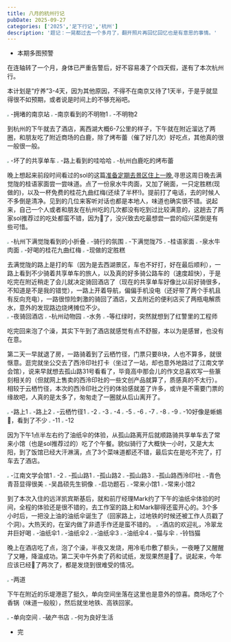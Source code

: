 ```yaml
---
title: 八月的杭州行记
pubDate: 2025-09-27
categories: ['2025','足下行记','杭州']
description: '题记：一晃都过去一个多月了，翻开照片再回忆回忆也是有意思的事情。'
---
```


* 本期多图预警

在连轴转了一个月，身体已严重告警后，好不容易凑了个四天假，遂有了本次杭州行。

本计划是“疗养”3-4天，因为其他原因，不得不在南京又待了1天半，于是乎就显得很不如预期，或者说是时间上的不够充裕吧。  

<img src="https://12c3bda.webp.li/e70509bc70b613cba1a7b643b442f197.jpg" style="zoom:25%;" />
-拥堵的南京站  
<img src="https://12c3bda.webp.li/1e34c79ce96c7b653a8f77c2a035d208.jpg" style="zoom:25%;" />
-南京看到的不明物1  
<img src="https://12c3bda.webp.li/68e5e322bcaa15d243335129b129642d.jpg" style="zoom:25%;" />
-不明物2  

到杭州的下午就去了酒店，离西湖大概6-7公里的样子，下午就在附近溜达了两圈，和朋友吃了附近商场的白鹿，除了烤布蕾（催了好几次）好吃点，其他真的很一般很一般。  

<img src="https://12c3bda.webp.li/9ab489da4d2565dbb40c937bc283c267.jpg" style="zoom:25%;" />  
-坏了的共享单车  
<img src="https://12c3bda.webp.li/d754f20754062b258fd28d28278af84c.jpg" style="zoom:25%;" />
-路上看到的哇哈哈
<img src="https://12c3bda.webp.li/1795434897ccc8666f290511b91526e8.jpg" style="zoom:25%;" />
-杭州白鹿吃的烤布蕾  

晚上想起来前段时间看过的sol的这篇[准备定期去景区住上一晚](https://blog.solazy.me/20250630/),寻思这周日晚去满觉陇的桂语家面尝一尝味道。点了一份泉水牛肉面，又加了碗面，一只定胜糕(现做的)，以及一杯免费的桂花九曲红梅(还续了半杯!)。提前打了电话，去的时候人不多倒是清净。见到的几位来客听对话也都是本地人，味道也确实很不错。说起来，自己一个人或者和朋友在杭州吃的几次都没有吃到过比较满意的，这趟去了两家sol推荐过的吃处都蛮不错，因为🐏了，没兴致去吃最想尝一尝的绍兴菜倒是有些可惜。  

<img src="https://12c3bda.webp.li/f62fa6f75a588637d3b060104df17d36.jpg" style="zoom:25%;" />
-杭州下满觉陇看到的小折叠
<img src="https://12c3bda.webp.li/8e2a5c1c6ca360a8dcc8a539d54d06ba.jpg" style="zoom:25%;" />
-骑行的氛围
<img src="https://12c3bda.webp.li/06bdb17ed8722f4c71df84813e5dca4d.jpg" style="zoom:25%;" />
-下满觉陇75
<img src="https://12c3bda.webp.li/981f9c457ae5a1093508e80276b5cd2d.jpg" style="zoom:25%;" />
-桂语家面
<img src="https://12c3bda.webp.li/05d8817526c8decac969f8ef50c16625.jpg" style="zoom:25%;" />
-泉水牛肉面
<img src="https://12c3bda.webp.li/9679ec5a5a2c65f6932f603ded9c00b6.jpg" style="zoom:25%;" />
-好喝的桂花九曲红梅
<img src="https://12c3bda.webp.li/3fbfed282b7491fdff0ddc9cf4277ed3.jpg" style="zoom:25%;" />
-现做的定胜糕


去满觉陇的路上是打的车（因为是去西湖景区，车也不好打，好在最后顺利），一路上看到不少骑着共享单车的旅人，以及真的好多骑公路车的（速度超快），于是吃完在附近稍走了会儿就决定骑回酒店了（现在的共享单车好像比以前好骑很多，不知道是不是我的错觉），一路上开着导航，偏偏手机没电（还好带了两个手机且有反向充电），一路很惊险刺激的骑回了酒店，又去附近的便利店买了两瓶电解质水，意外的发现路边烧烤摊位不少。  
<img src="https://12c3bda.webp.li/8951835036996b579116001bf786f359.jpg" style="zoom:25%;" />
-夜骑回酒店
<img src="https://12c3bda.webp.li/d3ab99020eb4699626da4bbde5aa3f4e.jpg" style="zoom:25%;" />
-杭州动物园
<img src="https://12c3bda.webp.li/bb5b0a0df4c326d2812c6d65dedb42e5.jpg" style="zoom:25%;" />
-水务
<img src="https://12c3bda.webp.li/03a69d600d3da7ed6563f34b49a00ec8.jpg" style="zoom:25%;" />
-等红绿时，突然就想到了红警里的工程师

吃完回来泡了个澡，其实下午到了酒店就感觉有点不舒服，本以为是感冒，也没有在意。

第二天一早就退了房，一路骑着到了云栖竹径，门票只要8块，人也不算多，就很惬意。逛完就坐公交去了西泠印社打卡（坐过了一站，却也意外地路过了江南文学会馆），说来早就想去孤山路31号看看了，毕竟高中那会儿的作文总喜欢写一些篆刻相关的（但就网上售卖的西泠印社的一些文创产品就算了，质感真的不太行）。相较于云栖竹径，本次的西泠印社之行的体验感就差了许多，或许是不需要门票的缘故吧，人真的是太多了，匆匆走了一圈就从后山离开了。  

<img src="https://12c3bda.webp.li/c67fe78d3e10f5ebb20b4b244c7f1fe7.jpg" style="zoom:25%;" />
-路上1
<img src="https://12c3bda.webp.li/4f1a83142636f207809f1842247eade5.jpg" style="zoom:25%;" />
-路上2
<img src="https://12c3bda.webp.li/44c30f708a4bd3d452660ce70ac46fce.jpg" style="zoom:25%;" />
-云栖竹径1
<img src="https://12c3bda.webp.li/6bee23e259bb231914b28e29d464b1cd.jpg" style="zoom:25%;" />
-2
<img src="https://12c3bda.webp.li/53d1b36ce8a59ee7ce75654db767a2c7.jpg" style="zoom:25%;" />
-3
<img src="https://12c3bda.webp.li/a909379e9a05ab352b10c7b7693e21b7.jpg" style="zoom:25%;" />
-4
<img src="https://12c3bda.webp.li/79da3d6d05afcd55a45b6081cb36565c.jpg" style="zoom:25%;" />
-5
<img src="https://12c3bda.webp.li/6d18f76f77c71dcf77dca19cd06bc36c.jpg" style="zoom:25%;" />
-6
<img src="https://12c3bda.webp.li/33ebfa8cc3b1675b2881a63eeb12d6dd.jpg" style="zoom:25%;" />
-7
<img src="https://12c3bda.webp.li/147bca64d23f51043fdaae44ec3fad15.jpg" style="zoom:25%;" />
-8
<img src="https://12c3bda.webp.li/c2bad308aa9d0de694b8ebd39918cc0a.jpg" style="zoom:25%;" />
-9
<img src="https://12c3bda.webp.li/bfc4d6fdc8ee3b53919d17f17cba8ad1.jpg" style="zoom:25%;" />
-10好像是蜥蜴🦎，看到了不少
<img src="https://12c3bda.webp.li/4e19f04d4385d25aa5936c31a0509b8b.jpg" style="zoom:25%;" />
-11
<img src="https://12c3bda.webp.li/e27f1d5396ee6f291a9a9c4f066b8cec.jpg" style="zoom:25%;" />
-12

因为下午1点半左右约了油纸伞的体验，从孤山路离开后就顺路骑共享单车去了常来小馆（也是sol推荐过的）吃了个午餐。貌似骑行了大概快一小时，又是大太阳，到了饭馆已经大汗淋漓，点了3个菜味道都还不错，最后实在是吃不完了，打车去了酒店。  

<img src="https://12c3bda.webp.li/d9404c825d6231408d1a49b87fb28dc2.jpg" style="zoom:25%;" />
-江南文学会馆1
<img src="https://12c3bda.webp.li/d395757ed414b0061a745ed6e80b6764.jpg" style="zoom:25%;" />
-2
<img src="https://12c3bda.webp.li/4c3c0d886cfad79806fdd4ec68044729.jpg" style="zoom:25%;" />
-孤山路1
<img src="https://12c3bda.webp.li/6bd8071412b0c83b9eb6cd02f4be6358.jpg" style="zoom:25%;" />
-孤山路2
<img src="https://12c3bda.webp.li/96fdeafbd2b66b7a4c131cf49e89b45a.jpg" style="zoom:25%;" />
-孤山路3
<img src="https://12c3bda.webp.li/3a567d1ce79b5df670b7492f27839660.jpg" style="zoom:25%;" />
-孤山路西泠印社
<img src="https://12c3bda.webp.li/a22273a056b1b2979f3b41240b362768.jpg" style="zoom:25%;" />
-青色青苔显得很美
<img src="https://12c3bda.webp.li/4a6c1991a66f8182ac4385ff2424153c.jpg" style="zoom:25%;" />
-吴昌硕先生铜像
<img src="https://12c3bda.webp.li/91bbd484dea1242f773c89573719d0d4.jpg" style="zoom:25%;" />
-启功题石
<img src="https://12c3bda.webp.li/9f98a9cb5aba39f87c65e1582261ff71.jpg" style="zoom:25%;" />
-常来小馆1
<img src="https://12c3bda.webp.li/1c97d36a55dcd15d34297dea07b03257.jpg" style="zoom:25%;" />
-常来小馆2

到了本次入住的远洋凯宾斯基后，就和前厅经理Mark约了下午的油纸伞体验的时间，全程的体验还是很不错的，去工作室的路上和Mark聊得还蛮开心的。3个多小时后，一把没上油的油纸伞诞生了（回家路上，过地铁的时候还被工作人员戳了个洞）。大热天的，在室内做了非遗手作还是蛮不错的。
<img src="https://12c3bda.webp.li/b127dff032a96b2e36e7ab7adcb82ee6.jpg" style="zoom:25%;" />
-酒店的欢迎礼，冷翠龙井巨好喝
<img src="https://12c3bda.webp.li/f049aa10cbb22f87112ad75e939551b4.jpg" style="zoom:25%;" />
-油纸伞1
<img src="https://12c3bda.webp.li/9bb144c74f0f5f8fed8476c54ed4ef54.jpg" style="zoom:25%;" />
-油纸伞2
<img src="https://12c3bda.webp.li/65bafaba4e19d90b4ed34a8aa6af77d4.jpg" style="zoom:25%;" />
-油纸伞3
<img src="https://12c3bda.webp.li/e5d10c423781a924991088fa3bad78a4.jpg" style="zoom:25%;" />
-油纸伞4
<img src="https://12c3bda.webp.li/cd17b3aa6e5373fd9349203e5d2a96ce.jpg" style="zoom:25%;" />
-猫与伞
<img src="https://12c3bda.webp.li/80a37b7db979674bb83e72443996d6f8.jpg" style="zoom:25%;" />
-铃铛猫

晚上在酒店吃了点，泡了个澡，半夜又发烧，用冷毛巾敷了额头，一夜睡了又醒醒了又睡，降温成功。第二天中午外卖了药和试纸，发现果然是🐏了。说起来，今年应该已经🐏了两次了，都是发烧到很难受的情况。  

<img src="https://12c3bda.webp.li/5e4e97e92bffcb154674739d11144a2e.jpg" style="zoom:25%;" />
-两道

下午在附近的乐堤港逛了挺久，单向空间坐落在这里也是意外的惊喜。商场吃了个香锅（味道一般般），然后就坐地铁、高铁回家。  

<img src="https://12c3bda.webp.li/abffd772c77ddbe8a6cae7f95123ceb1.jpg" style="zoom:25%;" />
-单向空间
<img src="https://12c3bda.webp.li/1cbf9842658371c82ff5d955b030e438.jpg" style="zoom:25%;" />
-破产书店
<img src="https://12c3bda.webp.li/144bf0263209651a2e4a27751e9f0dc4.jpg" style="zoom:25%;" />
-何为良好生活

* 完













